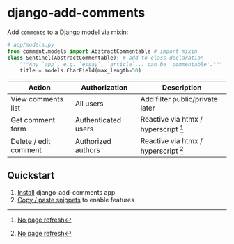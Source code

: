 # django-add-comments

Add `comments` to a Django model via mixin:

```python
# app/models.py
from comment.models import AbstractCommentable # import mixin
class Sentinel(AbstractCommentable): # add to class declaration
    """Any `app`, e.g. `essay`, `article`... can be 'commentable'."""
    title = models.CharField(max_length=50)
```

| Action                | Authorization       | Description                          |
| --------------------- | ------------------- | ------------------------------------ |
| View comments list    | All users           | Add filter public/private later      |
| Get comment form      | Authenticated users | Reactive via htmx / hyperscript [^1] |
| Delete / edit comment | Authorized authors  | Reactive via htmx / hyperscript [^1] |

## Quickstart

1. [Install](./comments/docs/setup.md) django-add-comments app
2. [Copy / paste snippets](./comments/docs/add_comments.md) to enable features

[^1]: [No page refresh](./comments/docs/frontend.md)
